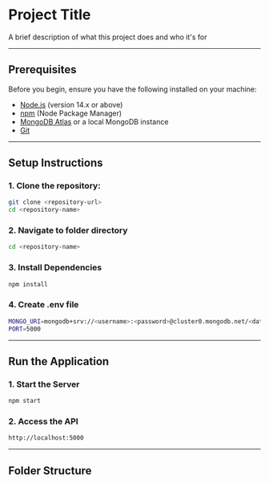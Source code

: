 
# Project Title

A brief description of what this project does and who it's for

---

## **Prerequisites**

Before you begin, ensure you have the following installed on your machine:

- [Node.js](https://nodejs.org/) (version 14.x or above)
- [npm](https://www.npmjs.com/) (Node Package Manager)
- [MongoDB Atlas](https://www.mongodb.com/atlas/database) or a local MongoDB instance
- [Git](https://git-scm.com/)

---

## **Setup Instructions**

### 1. Clone the repository:
```bash
git clone <repository-url>
cd <repository-name>
```

### 2. Navigate to folder directory
```bash
cd <repository-name>
```

### 3. Install Dependencies
```bash
npm install
```

### 4. Create .env file
```bash
MONGO_URI=mongodb+srv://<username>:<password>@cluster0.mongodb.net/<database>?retryWrites=true&w=majority
PORT=5000
```

---

## **Run the Application**

### 1. Start the Server
```bash
npm start
```

### 2. Access the API
```bash
http://localhost:5000
```

---

## **Folder Structure**
